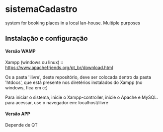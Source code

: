 # sistemaCadastro
system for booking places in a local lan-house. Multiple purposes


## Instalação e configuração
#### Versão WAMP
Xampp (windows ou linux) :: https://www.apachefriends.org/pt_br/download.html

Os a pasta 'ilivre', deste repositório, deve ser colocada dentro da pasta 'htdocs', que está presente nos diretérios instalados do Xampp (no windows, fica em c:)

Para iniciar o sistema, inicie o Xampp-controller, inicie o Apache e MySQL. para acessar, use o navegador em: localhost/ilivre


#### Versão APP
Depende de QT
